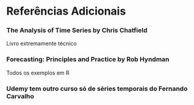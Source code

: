 # Referências Adicionais

### The Analysis of Time Series by Chris Chatfield
Livro extremamente técnico

### Forecasting: Principles and Practice by Rob Hyndman
Todos os exemplos em R

### Udemy tem outro curso só de séries temporais do Fernando Carvalho
